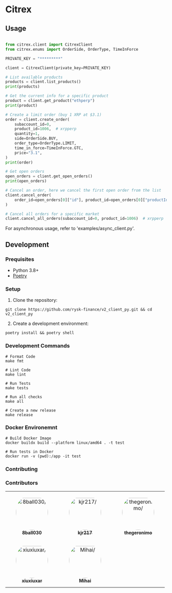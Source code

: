 # Citrex

## Usage

```python

from citrex.client import CitrexClient
from citrex.enums import OrderSide, OrderType, TimeInForce

PRIVATE_KEY = "*********"

client = CitrexClient(private_key=PRIVATE_KEY)

# List available products
products = client.list_products()
print(products)

# Get the current info for a specific product
product = client.get_product("ethperp")
print(product)

# Create a limit order (buy 1 XRP at $3.1)
order = client.create_order(
    subaccount_id=0,
    product_id=1006,  # xrpperp
    quantity=1,
    side=OrderSide.BUY,
    order_type=OrderType.LIMIT,
    time_in_force=TimeInForce.GTC,
    price="3.1",
)
print(order)

# Get open orders
open_orders = client.get_open_orders()
print(open_orders)

# Cancel an order, here we cancel the first open order from the list
client.cancel_order(
    order_id=open_orders[0]["id"], product_id=open_orders[0]["productId"]
)

# Cancel all orders for a specific market
client.cancel_all_orders(subaccount_id=0, product_id=1006)  # xrpperp

```

For asynchronous usage, refer to 'examples/async_client.py'.

## Development

### Prequisites

- Python 3.8+
- [Poetry](https://python-poetry.org/)

### Setup

1. Clone the repository:

```shell
git clone https://github.com/rysk-finance/v2_client_py.git && cd v2_client_py
```

2. Create a development environment:

```shell
poetry install && poetry shell
```

### Development Commands

```shell
# Format Code
make fmt

# Lint Code
make lint

# Run Tests
make tests

# Run all checks
make all

# Create a new release
make release
```

### Docker Environemnt

```shell
# Build Docker Image
docker buildx build --platform linux/amd64 . -t test

# Run tests in Docker
docker run -v (pwd):/app -it test
```

### Contributing

### Contributors

<table>
<tr>
    <td align="center" style="word-wrap: break-word; width: 150.0; height: 150.0">
        <a href=https://github.com/8ball030>
            <img src=https://avatars.githubusercontent.com/u/35799987?v=4 width="100;"  style="border-radius:50%;align-items:center;justify-content:center;overflow:hidden;padding-top:10px" alt=8ball030/>
            <br />
            <sub style="font-size:14px"><b>8ball030</b></sub>
        </a>
    </td>
    <td align="center" style="word-wrap: break-word; width: 150.0; height: 150.0">
        <a href=https://github.com/kjr217>
            <img src=https://avatars.githubusercontent.com/u/55159119?v=4 width="100;"  style="border-radius:50%;align-items:center;justify-content:center;overflow:hidden;padding-top:10px" alt=kjr217/>
            <br />
            <sub style="font-size:14px"><b>kjr217</b></sub>
        </a>
    </td>
    <td align="center" style="word-wrap: break-word; width: 150.0; height: 150.0">
        <a href=https://github.com/thegeronimo>
            <img src=https://avatars.githubusercontent.com/u/59147332?v=4 width="100;"  style="border-radius:50%;align-items:center;justify-content:center;overflow:hidden;padding-top:10px" alt=thegeronimo/>
            <br />
            <sub style="font-size:14px"><b>thegeronimo</b></sub>
        </a>
    </td>
</tr>
<tr>
    <td align="center" style="word-wrap: break-word; width: 150.0; height: 150.0">
        <a href=https://github.com/xiuxiuxar>
            <img src=https://avatars.githubusercontent.com/u/174127740?v=4 width="100;"  style="border-radius:50%;align-items:center;justify-content:center;overflow:hidden;padding-top:10px" alt=xiuxiuxar/>
            <br />
            <sub style="font-size:14px"><b>xiuxiuxar</b></sub>
        </a>
    </td>
    <td align="center" style="word-wrap: break-word; width: 150.0; height: 150.0">
        <a href=https://github.com/wakamex>
            <img src=https://avatars.githubusercontent.com/u/16990562?v=4 width="100;"  style="border-radius:50%;align-items:center;justify-content:center;overflow:hidden;padding-top:10px" alt=Mihai/>
            <br />
            <sub style="font-size:14px"><b>Mihai</b></sub>
        </a>
    </td>
</tr>
</table>
